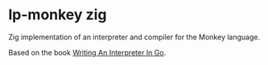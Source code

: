 # lp-monkey zig

Zig implementation of an interpreter and compiler for the Monkey language.

Based on the book [Writing An Interpreter In Go](https://interpreterbook.com/).
